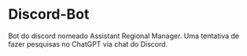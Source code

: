 # Discord-Bot
Bot do discord nomeado Assistant Regional Manager.
Uma tentativa de fazer pesquisas no ChatGPT via chat do Discord.

